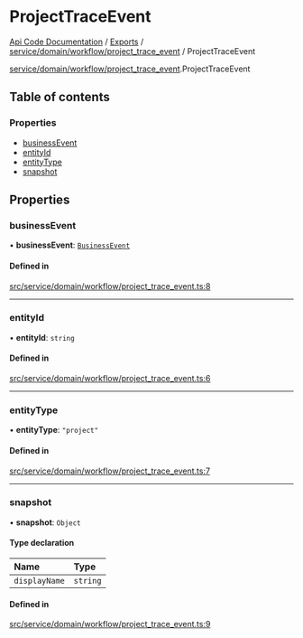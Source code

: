 # ProjectTraceEvent
 
[Api Code Documentation](../README.md) / [Exports](../modules.md) / [service/domain/workflow/project\_trace\_event](../modules/service_domain_workflow_project_trace_event.md) / ProjectTraceEvent

[service/domain/workflow/project\_trace\_event](../modules/service_domain_workflow_project_trace_event.md).ProjectTraceEvent

## Table of contents

### Properties

- [businessEvent](service_domain_workflow_project_trace_event.ProjectTraceEvent.md#businessevent)
- [entityId](service_domain_workflow_project_trace_event.ProjectTraceEvent.md#entityid)
- [entityType](service_domain_workflow_project_trace_event.ProjectTraceEvent.md#entitytype)
- [snapshot](service_domain_workflow_project_trace_event.ProjectTraceEvent.md#snapshot)

## Properties

### businessEvent

• **businessEvent**: [`BusinessEvent`](../modules/service_domain_business_event.md#businessevent)

#### Defined in

[src/service/domain/workflow/project_trace_event.ts:8](https://github.com/openkfw/TruBudget/blob/3cf6626/api/src/service/domain/workflow/project_trace_event.ts#L8)

___

### entityId

• **entityId**: `string`

#### Defined in

[src/service/domain/workflow/project_trace_event.ts:6](https://github.com/openkfw/TruBudget/blob/3cf6626/api/src/service/domain/workflow/project_trace_event.ts#L6)

___

### entityType

• **entityType**: ``"project"``

#### Defined in

[src/service/domain/workflow/project_trace_event.ts:7](https://github.com/openkfw/TruBudget/blob/3cf6626/api/src/service/domain/workflow/project_trace_event.ts#L7)

___

### snapshot

• **snapshot**: `Object`

#### Type declaration

| Name | Type |
| :------ | :------ |
| `displayName` | `string` |

#### Defined in

[src/service/domain/workflow/project_trace_event.ts:9](https://github.com/openkfw/TruBudget/blob/3cf6626/api/src/service/domain/workflow/project_trace_event.ts#L9)
